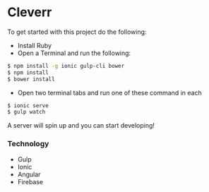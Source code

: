 Cleverr
=====================

To get started with this project do the following:

- Install Ruby
- Open a Terminal and run the following:

```bash
$ npm install -g ionic gulp-cli bower
$ npm install
$ bower install
```

- Open two terminal tabs and run one of these command in each

```bash
$ ionic serve
$ gulp watch
```

A server will spin up and you can start developing!

### Technology
- Gulp
- Ionic
- Angular
- Firebase